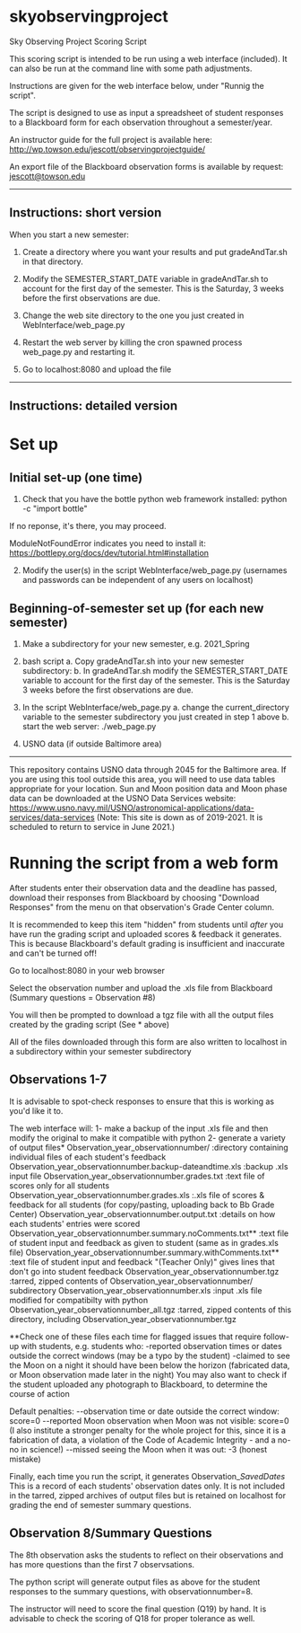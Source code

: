 # skyobservingproject

Sky Observing Project Scoring Script

This scoring script is intended to be run using a web interface (included).
It can also be run at the command line with some path adjustments.

Instructions are given for the web interface below, under "Runnig the script".

The script is designed to use as input a spreadsheet of student responses to a Blackboard
form for each observation throughout a semester/year.

An instructor guide for the full project is available here: http://wp.towson.edu/jescott/observingprojectguide/

An export file of the Blackboard observation forms is available by request: jescott@towson.edu


------------------------------
Instructions: short version
------------------------------

When you start a new semester:

1. Create a directory where you want your results and put gradeAndTar.sh in that directory.

2. Modify the SEMESTER_START_DATE variable in gradeAndTar.sh to account for the first day of the semester. This is the Saturday, 3 weeks before the first
observations are due.

3. Change the web site directory to the one you just created in WebInterface/web_page.py

4. Restart the web server by killing the cron spawned process web_page.py and restarting it.

5. Go to localhost:8080 and upload the file



------------------------------
Instructions: detailed version
------------------------------


Set up
==================================================================

Initial set-up (one time)
-------------------------------------------------------------------
1. Check that you have the bottle python web framework installed:
python -c "import bottle"

If no reponse, it's there, you may proceed.

ModuleNotFoundError indicates you need to install it:
https://bottlepy.org/docs/dev/tutorial.html#installation

2. Modify the user(s) in the script WebInterface/web_page.py (usernames and
passwords can be independent of any users on localhost)



Beginning-of-semester set up (for each new semester)
-------------------------------------------------------------------
1. Make a subdirectory for your new semester, e.g. 2021_Spring

2. bash script
a. Copy gradeAndTar.sh into your new semester subdirectory:
b. In gradeAndTar.sh modify the SEMESTER_START_DATE variable to account for
the first day of the semester.  This is the Saturday 3 weeks before the first
observations are due.

3. In the script WebInterface/web_page.py
a. change the current_directory variable to the semester subdirectory you just created in step 1 above
b. start the web server:
./web_page.py


4. USNO data (if outside Baltimore area)
----------------------------------------
This repository contains USNO data through 2045 for the Baltimore area.
If you are using this tool outside this area, you will need to use data tables appropriate for your location.
Sun and Moon position data and Moon phase data can be downloaded at the USNO Data Services website:
https://www.usno.navy.mil/USNO/astronomical-applications/data-services/data-services
(Note: This site is down as of 2019-2021. It is scheduled to return to service in June 2021.)


Running the script from a web form
==================================================================
After students enter their observation data and the deadline has passed, download their responses from Blackboard
by choosing "Download Responses" from the menu on that observation's Grade Center column.

It is recommended to keep this item "hidden" from students until *after* you have run the grading script and uploaded scores & feedback it generates.
This is because Blackboard's default grading is insufficient and inaccurate and can't be turned off!

Go to localhost:8080 in your web browser

Select the observation number and upload the .xls file from Blackboard (Summary questions = Observation #8)

You will then be prompted to download a tgz file with all the output files created by the grading script (See * above)

All of the files downloaded through this form are also written to localhost in a subdirectory within your semester subdirectory


Observations 1-7
----------------
It is advisable to spot-check responses to ensure that this is working as you'd like it to.

The web interface will:
1- make a backup of the input .xls file and then modify the original to make it compatible with python
2- generate a variety of output files*
Observation_year_observationnumber/                         :directory containing individual files of each student's feedback
Observation_year_observationnumber.backup-dateandtime.xls   :backup .xls input file
Observation_year_observationnumber.grades.txt               :text file of scores only for all students
Observation_year_observationnumber.grades.xls               :.xls file of scores & feedback for all students (for copy/pasting, uploading back to Bb Grade Center)
Observation_year_observationnumber.output.txt               :details on how each students' entries were scored
Observation_year_observationnumber.summary.noComments.txt**   :text file of student input and feedback as given to student (same as in grades.xls file)
Observation_year_observationnumber.summary.withComments.txt** :text file of student input and feedback "(Teacher Only)" gives lines that don't go into student feedback
Observation_year_observationnumber.tgz                      :tarred, zipped contents of Observation_year_observationnumber/ subdirectory
Observation_year_observationnumber.xls                      :input .xls file modified for compatibilty with python
Observation_year_observationnumber_all.tgz                  :tarred, zipped contents of this directory, including Observation_year_observationnumber.tgz

**Check one of these files each time for flagged issues that require follow-up with students, e.g. students who:
-reported observation times or dates outside the correct windows (may be a typo by the student)
-claimed to see the Moon on a night it should have been below the horizon (fabricated data, or Moon observation made later in the night)
You may also want to check if the student uploaded any photograph to Blackboard, to determine the course of action

Default penalties:
--observation time or date outside the correct window: score=0
--reported Moon observation when Moon was not visible: score=0
 (I also institute a stronger penalty for the whole project for this, since it is a fabrication of data,
  a violation of the Code of Academic Integrity - and a no-no in science!)
--missed seeing the Moon when it was out: -3  (honest mistake)


Finally, each time you run the script, it generates
Observation_<year>_SavedDates_<ObservationNumber>
This is a record of each students' observation dates only.
It is not included in the tarred, zipped archives of output files but is retained on localhost for grading the end of semester summary questions.


Observation 8/Summary Questions
-------------------------------
The 8th observation asks the students to reflect on their observations and
has more questions than the first 7 observsations.

The python script will generate output files as above for the student responses to the summary questions, with observationnumber=8.

The instructor will need to score the final question (Q19) by hand. It is advisable to check the scoring of Q18 for proper tolerance as well.

